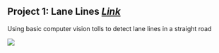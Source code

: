 Project 1: Lane Lines [*Link*](https://github.com/Sardhendu/self-driving-vehicle/tree/master/src/lane_lines)
-----------

Using basic computer vision tolls to detect lane lines in a straight road  

![](https://github.com/Sardhendu/self-driving-vehicle/blob/master/src/lane_lines/images/laneline_output.gif) 